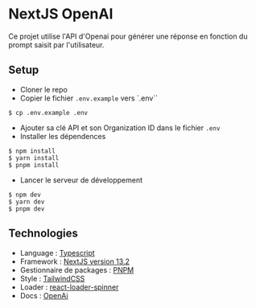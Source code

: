 # NextJS OpenAI

Ce projet utilise l'API d'Openai pour générer une réponse en fonction du prompt saisit par l'utilisateur.

## Setup

- Cloner le repo
- Copier le fichier `.env.example` vers `.env``

```shell
$ cp .env.example .env
```

- Ajouter sa clé API et son Organization ID dans le fichier `.env`
- Installer les dépendences

```shell
$ npm install
$ yarn install
$ pnpm install
```

- Lancer le serveur de développement

```shell
$ npm dev
$ yarn dev
$ pnpm dev
```

## Technologies

- Language : [Typescript](https://www.typescriptlang.org/)
- Framework : [NextJS version 13.2](https://nextjs.org/docs/getting-started)
- Gestionnaire de packages : [PNPM](https://pnpm.io/fr/)
- Style : [TailwindCSS](https://tailwindcss.com/)
- Loader : [react-loader-spinner](https://www.npmjs.com/package/react-loader-spinner)
- Docs : [OpenAi](https://platform.openai.com/docs/api-reference)
